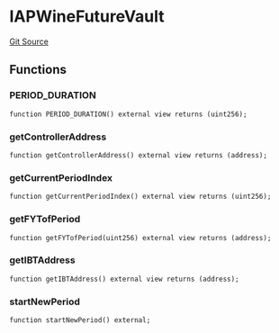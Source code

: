 # IAPWineFutureVault
[Git Source](https://github.com/Swivel-Finance/illuminate/blob/756f41d3de7041d0b83523598284cee2b14c535e/src/interfaces/IAPWineFutureVault.sol)


## Functions
### PERIOD_DURATION


```solidity
function PERIOD_DURATION() external view returns (uint256);
```

### getControllerAddress


```solidity
function getControllerAddress() external view returns (address);
```

### getCurrentPeriodIndex


```solidity
function getCurrentPeriodIndex() external view returns (uint256);
```

### getFYTofPeriod


```solidity
function getFYTofPeriod(uint256) external view returns (address);
```

### getIBTAddress


```solidity
function getIBTAddress() external view returns (address);
```

### startNewPeriod


```solidity
function startNewPeriod() external;
```

